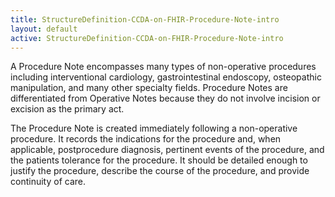 ```yaml
---
title: StructureDefinition-CCDA-on-FHIR-Procedure-Note-intro
layout: default
active: StructureDefinition-CCDA-on-FHIR-Procedure-Note-intro
---
```


A Procedure Note encompasses many types of non-operative procedures including interventional cardiology, gastrointestinal endoscopy, osteopathic manipulation, and many other specialty fields. Procedure Notes are differentiated from Operative Notes because they do not involve incision or excision as the primary act.

The Procedure Note is created immediately following a non-operative procedure. It records the indications for the procedure and, when applicable, postprocedure diagnosis, pertinent events of the procedure, and the patients tolerance for the procedure. It should be detailed enough to justify the procedure, describe the course of the procedure, and provide continuity of care. 